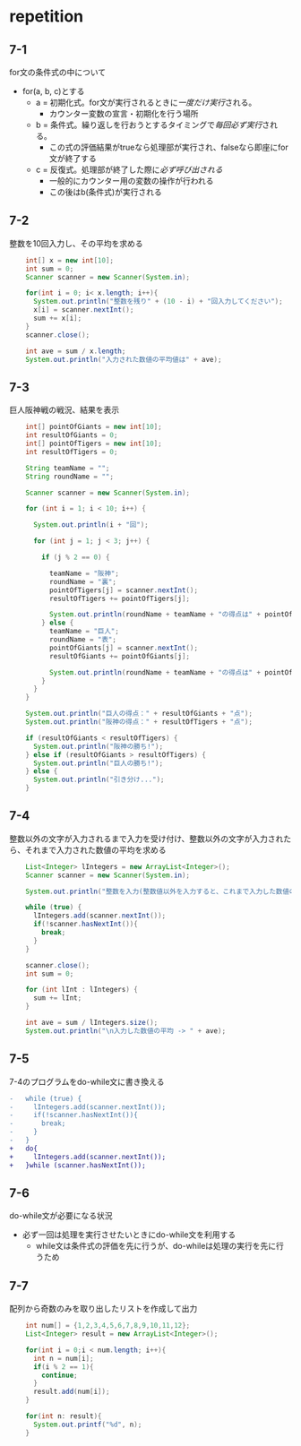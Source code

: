 # repetition

## 7-1

for文の条件式の中について

- for(a, b, c)とする
  - a = 初期化式。for文が実行されるときに*一度だけ実行*される。
    - カウンター変数の宣言・初期化を行う場所
  - b = 条件式。繰り返しを行おうとするタイミングで*毎回必ず実行*される。
    - この式の評価結果がtrueなら処理部が実行され、falseなら即座にfor文が終了する
  - c = 反復式。処理部が終了した際に*必ず呼び出される*
    - 一般的にカウンター用の変数の操作が行われる
    - この後はb(条件式)が実行される

## 7-2

整数を10回入力し、その平均を求める

```java
    int[] x = new int[10];
    int sum = 0;
    Scanner scanner = new Scanner(System.in);

    for(int i = 0; i< x.length; i++){
      System.out.println("整数を残り" + (10 - i) + "回入力してください");
      x[i] = scanner.nextInt();
      sum += x[i];
    }
    scanner.close();

    int ave = sum / x.length;
    System.out.println("入力された数値の平均値は" + ave);
```

## 7-3

巨人阪神戦の戦況、結果を表示

```java
    int[] pointOfGiants = new int[10];
    int resultOfGiants = 0;
    int[] pointOfTigers = new int[10];
    int resultOfTigers = 0;

    String teamName = "";
    String roundName = "";

    Scanner scanner = new Scanner(System.in);

    for (int i = 1; i < 10; i++) {

      System.out.println(i + "回");

      for (int j = 1; j < 3; j++) {

        if (j % 2 == 0) {

          teamName = "阪神";
          roundName = "裏";
          pointOfTigers[j] = scanner.nextInt();
          resultOfTigers += pointOfTigers[j];

          System.out.println(roundName + teamName + "の得点は" + pointOfTigers[j] + "点");
        } else {
          teamName = "巨人";
          roundName = "表";
          pointOfGiants[j] = scanner.nextInt();
          resultOfGiants += pointOfGiants[j];

          System.out.println(roundName + teamName + "の得点は" + pointOfGiants[j] + "点");
        }
      }
    }

    System.out.println("巨人の得点：" + resultOfGiants + "点");
    System.out.println("阪神の得点：" + resultOfTigers + "点");

    if (resultOfGiants < resultOfTigers) {
      System.out.println("阪神の勝ち!");
    } else if (resultOfGiants > resultOfTigers) {
      System.out.println("巨人の勝ち!");
    } else {
      System.out.println("引き分け...");
    }
```

## 7-4

整数以外の文字が入力されるまで入力を受け付け、整数以外の文字が入力されたら、それまで入力された数値の平均を求める

```java
    List<Integer> lIntegers = new ArrayList<Integer>();
    Scanner scanner = new Scanner(System.in);

    System.out.println("整数を入力(整数値以外を入力すると、これまで入力した数値の平均を出力します)");

    while (true) {
      lIntegers.add(scanner.nextInt());
      if(!scanner.hasNextInt()){
        break;
      }
    }

    scanner.close();
    int sum = 0;

    for (int lInt : lIntegers) {
      sum += lInt;
    }

    int ave = sum / lIntegers.size();
    System.out.println("\n入力した数値の平均 -> " + ave);
```

## 7-5

7-4のプログラムをdo-while文に書き換える

```diff
-   while (true) {
-     lIntegers.add(scanner.nextInt());
-     if(!scanner.hasNextInt()){
-       break;
-     }
-   }
+   do{
+     lIntegers.add(scanner.nextInt());
+   }while (scanner.hasNextInt());
```

## 7-6

do-while文が必要になる状況

- 必ず一回は処理を実行させたいときにdo-while文を利用する
  - while文は条件式の評価を先に行うが、do-whileは処理の実行を先に行うため

## 7-7

配列から奇数のみを取り出したリストを作成して出力

```java
    int num[] = {1,2,3,4,5,6,7,8,9,10,11,12};
    List<Integer> result = new ArrayList<Integer>();

    for(int i = 0;i < num.length; i++){
      int n = num[i];
      if(i % 2 == 1){
        continue;
      }
      result.add(num[i]);
    }

    for(int n: result){
      System.out.printf("%d", n);
    }
```
